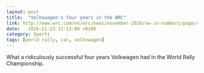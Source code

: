 ```yaml
---
layout: post
title:  "Volkswagen's four years in the WRC"
link: http://www.wrc.com/en/wrc/news/november-2016/vw-in-numbers/page/4105--12-12-.html
date:   2016-11-23 11:13:00 +0100
category: Sports
tags: [world rally, car, volkswagen]
---
```


What a ridiculously successful four years Volkwagen had in the World Rally Championship. 
